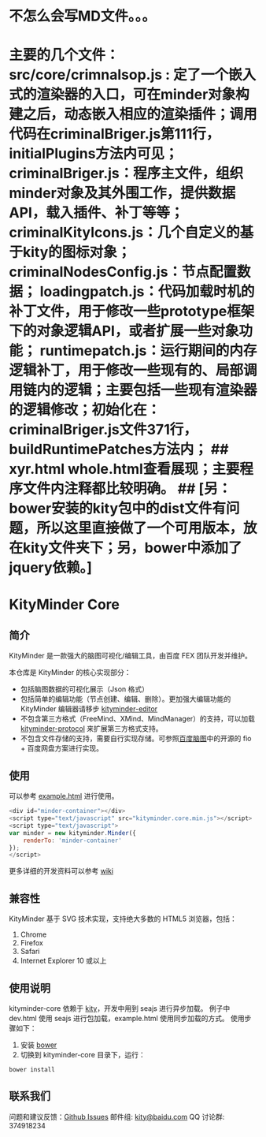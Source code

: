 不怎么会写MD文件。。。
==========
主要的几个文件：
	src/core/crimnalsop.js : 定了一个嵌入式的渲染器的入口，可在minder对象构建之后，动态嵌入相应的渲染插件；调用代码在criminalBriger.js第111行，initialPlugins方法内可见；
	criminalBriger.js：程序主文件，组织minder对象及其外围工作，提供数据API，载入插件、补丁等等；
	criminalKityIcons.js：几个自定义的基于kity的图标对象；
	criminalNodesConfig.js：节点配置数据；
	loadingpatch.js：代码加载时机的补丁文件，用于修改一些prototype框架下的对象逻辑API，或者扩展一些对象功能；
	runtimepatch.js：运行期间的内存逻辑补丁，用于修改一些现有的、局部调用链内的逻辑；主要包括一些现有渲染器的逻辑修改；初始化在：criminalBriger.js文件371行，buildRuntimePatches方法内；
	## xyr.html whole.html查看展现；主要程序文件内注释都比较明确。
	## [另：bower安装的kity包中的dist文件有问题，所以这里直接做了一个可用版本，放在kity文件夹下；另，bower中添加了jquery依赖。]
=========
KityMinder Core
==========

## 简介

KityMinder 是一款强大的脑图可视化/编辑工具，由百度 FEX 团队开发并维护。

本仓库是 KityMinder 的核心实现部分：

* 包括脑图数据的可视化展示（Json 格式）
* 包括简单的编辑功能（节点创建、编辑、删除）。更加强大编辑功能的 KityMinder 编辑器请移步 [kityminder-editor](https://github.com/fex-team/kityminder-editor)
* 不包含第三方格式（FreeMind、XMind、MindManager）的支持，可以加载 [kityminder-protocol](https://github.com/fex-team/kityminder-third-party-protocol) 来扩展第三方格式支持。
* 不包含文件存储的支持，需要自行实现存储。可参照[百度脑图](https://naotu.baidu.com)中的开源的 fio + 百度网盘方案进行实现。

## 使用

可以参考 [example.html](example.html) 进行使用。

```js
<div id="minder-container"></div>
<script type="text/javascript" src="kityminder.core.min.js"></script>
<script type="text/javascript">
var minder = new kityminder.Minder({
	renderTo: 'minder-container'
});
</script>
```

更多详细的开发资料可以参考 [wiki](https://github.com/fex-team/kityminder-core/wiki)

## 兼容性

KityMinder 基于 SVG 技术实现，支持绝大多数的 HTML5 浏览器，包括：

1. Chrome
2. Firefox
3. Safari
4. Internet Explorer 10 或以上

## 使用说明

kityminder-core 依赖于 [kity](https://github.com/fex-team/kity)，开发中用到 seajs 进行异步加载。
例子中 dev.html 使用 seajs 进行包加载，example.html 使用同步加载的方式。
使用步骤如下：

1. 安装 [bower](http://bower.io/#install-bower)
2. 切换到 kityminder-core 目录下，运行：

```bash
bower install
```

## 联系我们

问题和建议反馈：[Github Issues](https://github.com/fex-team/kityminder-core/issues)
邮件组: kity@baidu.com
QQ 讨论群: 374918234
